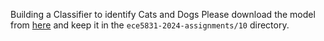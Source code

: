 Building a Classifier to identify Cats and Dogs
Please download the model from [here](https://drive.google.com/file/d/182KfVBoHwVvQxvgOabtFljpg7gprxtQu/view?usp=drive_link) and keep it in the `ece5831-2024-assignments/10` directory.
